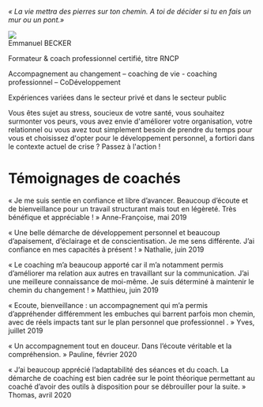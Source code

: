 
_« La vie mettra des pierres sur ton chemin. A toi de décider si tu en fais un mur ou un pont.»_

<div style="text-align: left; " >
<img src="https://media-exp1.licdn.com/dms/image/C4D03AQEFgo2F0yIZNA/profile-displayphoto-shrink_200_200/0?e=1594252800&v=beta&t=U6BOPPeJBbYIt1WX6UylvBKcniZzC967tkwoXII0dQU" />
  <br />
 Emmanuel BECKER
</div>

Formateur & coach professionnel certifié, titre RNCP

Accompagnement au changement – coaching de vie - coaching professionnel – CoDéveloppement

Expériences variées dans le secteur privé et dans le secteur public

Vous êtes sujet au stress, soucieux de votre santé, vous souhaitez surmonter vos peurs, vous avez envie d'améliorer votre organisation, votre relationnel ou vous avez tout simplement besoin de prendre du temps pour vous et choisissez d'opter pour le développement personnel, a fortiori dans le contexte actuel de crise ? Passez à l'action !

# Témoignages de coachés



« Je me suis sentie en confiance et libre d’avancer. Beaucoup d’écoute et de bienveillance pour un travail structurant mais tout en légèreté. Très bénéfique et appréciable ! » Anne-Françoise, mai 2019


« Une belle démarche de développement personnel et beaucoup d’apaisement, d’éclairage et de conscientisation. Je me sens différente. J’ai confiance en mes capacités à présent ! » Nathalie, juin 2019


« Le coaching m’a beaucoup apporté car il m’a notamment permis d’améliorer ma relation aux autres en travaillant sur la communication. J’ai une meilleure connaissance de moi-même. Je suis déterminé à maintenir le chemin du changement ! » Matthieu, juin 2019


« Ecoute, bienveillance : un accompagnement qui m’a permis d’appréhender différemment les embuches qui barrent parfois mon chemin, avec de réels impacts tant sur le plan personnel que professionnel . » Yves, juillet 2019


« Un accompagnement tout en douceur. Dans l’écoute véritable et la compréhension. » Pauline, février 2020


« J’ai beaucoup apprécié l’adaptabilité des séances et du coach. La démarche de coaching est bien cadrée sur le point théorique permettant au coaché d’avoir des outils à disposition pour se débrouiller pour la suite. » Thomas, avril 2020
